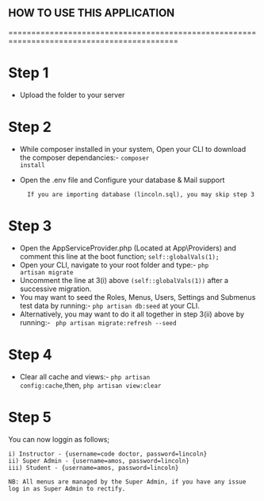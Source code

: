 ## HOW TO USE THIS APPLICATION
===========================================================================================
# Step 1
- Upload the folder to your server

# Step 2
- While composer installed in your system, Open your CLI to download the composer dependancies:- <code>composer install</code>		
- Open the .env file and Configure your database & Mail support

		If you are importing database (lincoln.sql), you may skip step 3

# Step 3
- Open the AppServiceProvider.php (Located at App\Providers) and comment this line at the boot function; <code>self::globalVals(1);</code>
- Open your CLI, navigate to your root folder and type:- <code>php artisan migrate</code>
- Uncomment the line at 3(i) above <code>(self::globalVals(1))</code> after a successive migration.
- You may want to seed the Roles, Menus, Users, Settings and Submenus test data by running:- <code>php artisan db:seed</code> at your CLI. 
- Alternatively, you may want to do it all together in step 3(ii) above by running:- <code> php artisan migrate:refresh --seed </code>

# Step 4
- Clear all cache and views:- <code>php artisan config:cache</code>,then, <code>php artisan view:clear</code>

# Step 5
You can now loggin as follows;

	i) Instructor - {username=code doctor, password=lincoln}
	ii) Super Admin - {username=amos, password=lincoln}
	iii) Student - {username=amos, password=lincoln}
	
	NB: All menus are managed by the Super Admin, if you have any issue log in as Super Admin to rectify.
